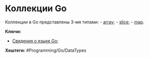 
# Коллекции Go

Коллекции в Go представлены 3-мя типами:
	- [array](Go-array-type);
	- [slice](Go-slice-type.md);
	- [map](Go-map-type).

**Ключи:**
- [Сведения о языке Go](GO);

**Хештеги:** #Programming/Go/DataTypes